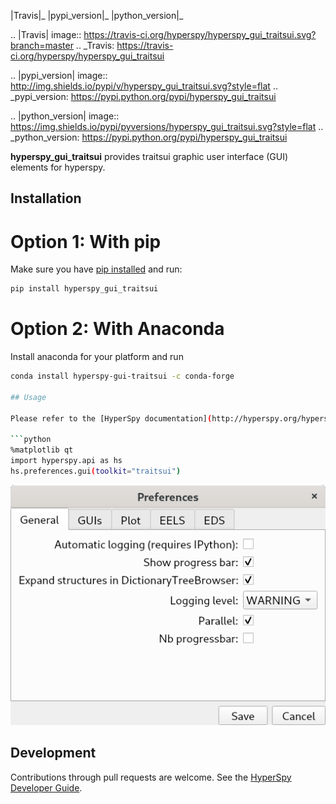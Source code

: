 
|Travis|_ |pypi_version|_ |python_version|_

.. |Travis| image:: https://travis-ci.org/hyperspy/hyperspy_gui_traitsui.svg?branch=master
.. _Travis: https://travis-ci.org/hyperspy/hyperspy_gui_traitsui

.. |pypi_version| image:: http://img.shields.io/pypi/v/hyperspy_gui_traitsui.svg?style=flat
.. _pypi_version: https://pypi.python.org/pypi/hyperspy_gui_traitsui

.. |python_version| image:: https://img.shields.io/pypi/pyversions/hyperspy_gui_traitsui.svg?style=flat
.. _python_version: https://pypi.python.org/pypi/hyperspy_gui_traitsui


**hyperspy_gui_traitsui** provides traitsui graphic user interface (GUI) elements for hyperspy.


## Installation

# Option 1: With pip
Make sure you have
[pip installed](https://pip.pypa.io/en/stable/installing/) and run:

```bash
pip install hyperspy_gui_traitsui
```

# Option 2: With Anaconda

Install anaconda for your platform and run

```bash
conda install hyperspy-gui-traitsui -c conda-forge

## Usage

Please refer to the [HyperSpy documentation](http://hyperspy.org/hyperspy-doc/current/index.html) for details. Example (to run in any IPython flavour):

```python
%matplotlib qt
import hyperspy.api as hs
hs.preferences.gui(toolkit="traitsui")
```
![alt text](https://github.com/hyperspy/hyperspy_gui_traitsui/raw/master/images/preferences_gui.png "HyperSpy preferences ipywidget")


## Development

Contributions through pull requests are welcome. See the
[HyperSpy Developer Guide](http://hyperspy.org/hyperspy-doc/current/dev_guide.html).
